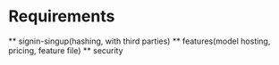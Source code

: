 # Requirements
** signin-singup(hashing, with third parties)
** features(model hosting, pricing, feature file)
** security



